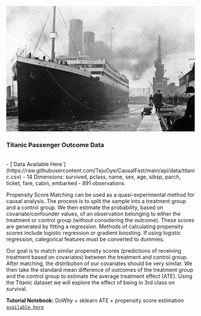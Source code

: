 ![Picture of the RMS Titanic](https://raw.githubusercontent.com/TejuOye/CausalFast/main/api/images/Titanic.jpg)
<br>
<h3>Titanic Passenger Outcome Data</h3><br>
- [`Data Available Here`](https://raw.githubusercontent.com/TejuOye/CausalFast/main/api/data/titanic.csv) 
- 14 Dimensions: survived, pclass, name, sex, age, sibsp, parch, ticket, fare, cabin, embarked
- 891 observations
<br>

Propensity Score Matching can be used as a quasi-experimental method for causal analysis. The process is to split the sample into a treatment group and a control group. We then estimate the probability, based on covariate/confounder values, of an observation belonging to either the treatment or control group (without considering the outcome). These scores are generated by fitting a regression. Methods of calculating propensity scores include logistic regression or gradient boosting. If using logistic regression, categorical features must be converted to dummies.

Our goal is to match similar propensity scores (predictions of receiving treatment based on covariates) between the treatment and control group. After matching, the distribution of our covariates should be very similar. We then take the standard mean difference of outcomes of the treatment group and the control group to estimate the average treatment effect (ATE). Using the Titanic dataset we will explore the effect of being in 3rd class on survival.

<b>Tutorial Notebook:</b> DoWhy + sklearn ATE + propensity score estimation [`available here`](https://github.com/TejuOye/CausalFast/blob/main/api/notebooks/Titanic.ipynb) </b>
